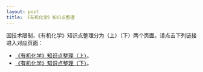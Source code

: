 ```yaml
---
layout: post
title: 《有机化学》知识点整理
---
```

因技术限制，《有机化学》知识点整理分为（上）（下）两个页面。请点击下列链接进入对应页面：

* [《有机化学》知识点整理（上）](/有机化学-知识点整理-上)。
* [《有机化学》知识点整理（下）](/有机化学-知识点整理-下)。